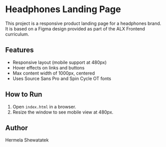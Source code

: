 # Headphones Landing Page

This project is a responsive product landing page for a headphones brand.  
It is based on a Figma design provided as part of the ALX Frontend curriculum.

## Features
- Responsive layout (mobile support at 480px)
- Hover effects on links and buttons
- Max content width of 1000px, centered
- Uses Source Sans Pro and Spin Cycle OT fonts

## How to Run
1. Open `index.html` in a browser.
2. Resize the window to see mobile view at 480px.

## Author
Hermela Shewatatek
